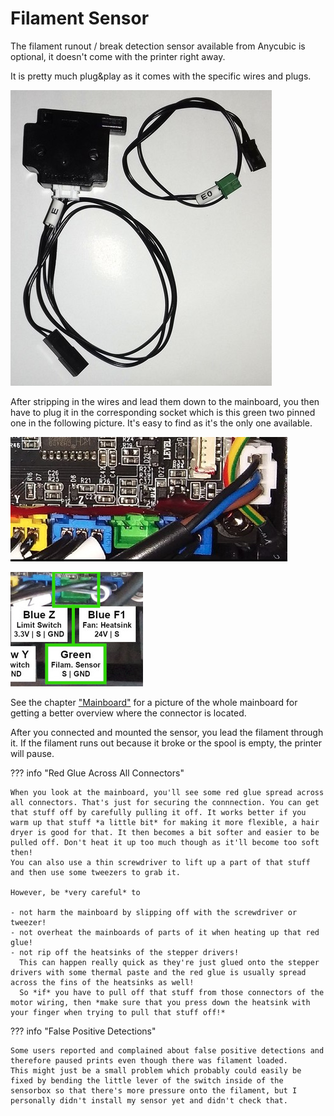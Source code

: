 <link rel=”manifest” href=”docs/manifest.webmanifest”>

# Filament Sensor

The filament runout / break detection sensor available from Anycubic is optional, it doesn't come with the printer right away.  

It is pretty much plug&play as it comes with the specific wires and plugs.   

![Filament runout sensor](../assets/images/fil_sensor_web.jpg)  

After stripping in the wires and lead them down to the mainboard, you then have to plug it in the corresponding socket which is this green two pinned one in the following picture. It's easy to find as it's the only one available.  

![Connector for the filament sensor](../assets/images/filament_sensor_mb-socket_web.jpg)  

![Zoomed connector](../assets/images/fil_sen_connector.png)  

See the chapter ["Mainboard"](mainboard.md#trigorilla-v_306-stock) for a picture of the whole mainboard for getting a better overview where the connector is located.  

After you connected and mounted the sensor, you lead the filament through it. If the filament runs out because it broke or the spool is empty, the printer will pause. 

??? info "Red Glue Across All Connectors"

    When you look at the mainboard, you'll see some red glue spread across all connectors. That's just for securing the connnection. You can get that stuff off by carefully pulling it off. It works better if you warm up that stuff *a little bit* for making it more flexible, a hair dryer is good for that. It then becomes a bit softer and easier to be pulled off. Don't heat it up too much though as it'll become too soft then!  
    You can also use a thin screwdriver to lift up a part of that stuff and then use some tweezers to grab it.    
    
    However, be *very careful* to  
    
    - not harm the mainboard by slipping off with the screwdriver or tweezer!  
    - not overheat the mainboards of parts of it when heating up that red glue!  
    - not rip off the heatsinks of the stepper drivers!  
      This can happen really quick as they're just glued onto the stepper drivers with some thermal paste and the red glue is usually spread across the fins of the heatsinks as well!  
      So *if* you have to pull off that stuff from those connectors of the motor wiring, then *make sure that you press down the heatsink with your finger when trying to pull that stuff off!*  

  
??? info "False Positive Detections" 

    Some users reported and complained about false positive detections and therefore paused prints even though there was filament loaded.  
    This might just be a small problem which probably could easily be fixed by bending the little lever of the switch inside of the sensorbox so that there's more pressure onto the filament, but I personally didn't install my sensor yet and didn't check that.  
    
    

